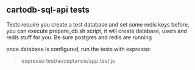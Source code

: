 cartodb-sql-api tests
--

Tests require you create a test database and set some redis keys before, you can execute prepare_db.sh script, it will create database, users and redis stuff for you. Be sure postgres and redis are running

once database is configured, run the tests with expresso:

> expresso test/acceptance/app.test.js

